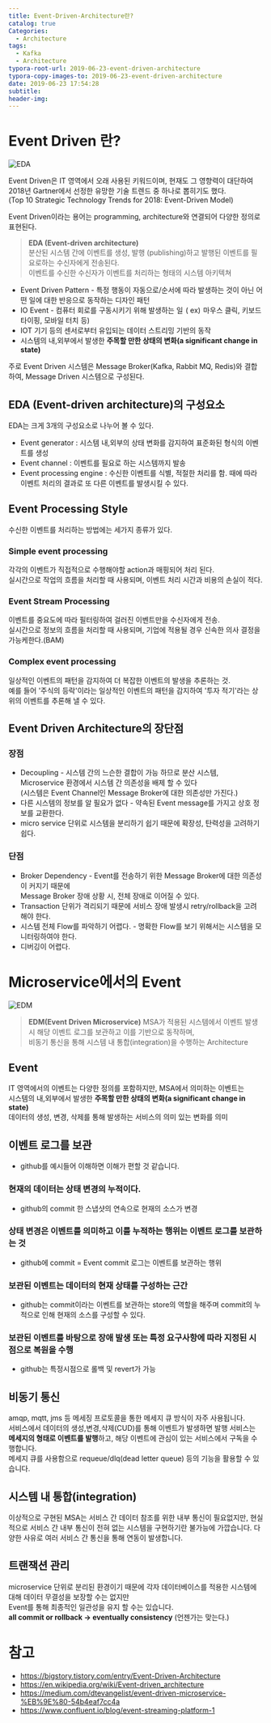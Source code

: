 ```yaml
---
title: Event-Driven-Architecture란?
catalog: true
Categories:
  - Architecture
tags:
  - Kafka
  - Architecture
typora-root-url: 2019-06-23-event-driven-architecture
typora-copy-images-to: 2019-06-23-event-driven-architecture
date: 2019-06-23 17:54:28
subtitle:
header-img:
---
```


# Event Driven 란?


![EDA](./EDA.png)

Event Driven은 IT 영역에서 오래 사용된 키워드이며, 현재도 그 영향력이 대단하여 2018년 Gartner에서 선정한 유망한 기술 트렌드 중 하나로 뽑히기도 했다.  
(Top 10 Strategic Technology Trends for 2018: Event-Driven Model)  

Event Driven이라는 용어는 programming, architecture와 연결되어 다양한 정의로 표현된다.  

> **EDA (Event-driven architecture)**  
분산된 시스템 간에 이벤트를 생성, 발행 (publishing)하고 발행된 이벤트를 필요로하는 수신자에게 전송된다.  
이벤트를 수신한 수신자가 이벤트를 처리하는 형태의 시스템 아키텍쳐

* Event Driven Pattern - 특정 행동이 자동으로/순서에 따라 발생하는 것이 아닌 어떤 일에 대한 반응으로 동작하는 디자인 패턴
* IO Event - 컴퓨터 회로를 구동시키기 위해 발생하는 일  ( ex)  마우스 클릭, 키보드 타이핑, 모바일 터치 등)
* IOT 기기 등의 센서로부터 유입되는 데이터 스트리밍 기반의 동작
* 시스템의 내,외부에서 발생한 **주목할 만한 상태의 변화(a significant change in state)**

주로 Event Driven 시스템은 Message Broker(Kafka, Rabbit MQ, Redis)와 결합하여, Message Driven 시스템으로 구성된다.

## EDA (Event-driven architecture)의 구성요소
EDA는 크게 3개의 구성요소로 나누어 볼 수 있다.
* Event generator : 시스템 내,외부의 상태 변화를 감지하여 표준화된 형식의 이벤트를 생성
* Event channel : 이벤트를 필요로 하는 시스템까지 발송
* Event processing engine : 수신한 이벤트를 식별, 적절한 처리를 함. 때에 따라 이벤트 처리의 결과로 또 다른 이벤트를 발생시킬 수 있다.

## Event Processing Style

수신한 이벤트를 처리하는 방법에는 세가지 종류가 있다.

### Simple event processing
각각의 이벤트가 직접적으로 수행해야할 action과 매핑되어 처리 된다.   
실시간으로 작업의 흐름을 처리할 때 사용되며, 이벤트 처리 시간과 비용의 손실이 적다.

### Event Stream Processing
이벤트를 중요도에 따라  필터링하여 걸러진 이벤트만을 수신자에게 전송.   
실시간으로 정보의 흐름을 처리할 때 사용되며, 기업에 적용될 경우 신속한 의사 결정을 가능케한다.(BAM)

### Complex event processing
일상적인 이벤트의 패턴을 감지하여 더 복잡한 이벤트의 발생을 추론하는 것.   
예를 들어 '주식의 등락'이라는 일상적인 이벤트의 패턴을 감지하여 '투자 적기'라는 상위의 이벤트를 추론해 낼 수 있다.


## Event Driven Architecture의 장단점
### 장점
* Decoupling - 시스템 간의 느슨한 결합이 가능 하므로 분산 시스템, Microservice 환경에서 시스템 간 의존성을 배제 할 수 있다   
(시스템은 Event Channel인 Message Broker에 대한 의존성만 가진다.)
* 다른 시스템의 정보를 알 필요가 없다 - 약속된 Event message를 가지고 상호 정보를 교환한다.
* micro service 단위로 시스템을 분리하기 쉽기 때문에 확장성, 탄력성을 고려하기 쉽다.

### 단점
* Broker Dependency - Event를 전송하기 위한 Message Broker에 대한 의존성이 커지기 때문에  
Message Broker 장애 상황 시, 전체 장애로 이어질 수 있다.
* Transaction 단위가 격리되기 때문에 서비스 장애 발생시 retry/rollback을 고려해야 한다.
* 시스템 전체 Flow를 파악하기 어렵다. - 명확한 Flow를 보기 위해서는 시스템을 모니터링하여야 한다.
* 디버깅이 어렵다. 

# Microservice에서의 Event

![EDM](./EDM.png)
> **EDM(Event Driven Microservice)**
MSA가 적용된 시스템에서 이벤트 발생시 해당 이벤트 로그를 보관하고 이를 기반으로 동작하며,  
비동기 통신을 통해 시스템 내 통합(integration)을 수행하는 Architecture 

## Event
IT 영역에서의 이벤트는 다양한 정의를 포함하지만, MSA에서 의미하는 이벤트는  
시스템의 내,외부에서 발생한 **주목할 만한 상태의 변화(a significant change in state)**  
데이터의 생성, 변경, 삭제를 통해 발생하는 서비스의 의미 있는 변화를 의미

## 이벤트 로그를 보관
* github를 예시들어 이해하면 이해가 편할 것 같습니다.

### 현재의 데이터는 상태 변경의 누적이다. 
* github의 commit 한 스냅샷의 연속으로 현재의 소스가 변경

### 상태 변경은 이벤트를 의미하고 이를 누적하는 행위는 이벤트 로그를 보관하는 것
* github에 commit = Event
  commit 로그는 이벤트를 보관하는 행위

### 보관된 이벤트는 데이터의 현재 상태를 구성하는 근간
* github는 commit이라는 이벤트를 보관하는 store의 역할을 해주며 
  commit의 누적으로 인해 현재의 소스를 구성할 수 있다.

### 보관된 이벤트를 바탕으로 장애 발생 또는 특정 요구사항에 따라 지정된 시점으로 복원을 수행
* github는 특정시점으로 롤백 및 revert가 가능

## 비동기 통신
amqp, mqtt, jms 등 메세징 프로토콜을 통한 메세지 큐 방식이 자주 사용됩니다.  
서비스에서 데이터의 생성,변경,삭제(CUD)를 통해 이벤트가 발생하면 발행 서비스는 **메세지의 형태로 이벤트를 발행**하고, 해당 이벤트에 관심이 있는 서비스에서 구독을 수행합니다.   
메세지 큐를 사용함으로 requeue/dlq(dead letter queue) 등의 기능을 활용할 수 있습니다.

## 시스템 내 통합(integration)
이상적으로 구현된 MSA는 서비스 간 데이터 참조를 위한 내부 통신이 필요없지만, 현실적으로 서비스 간 내부 통신이 전혀 없는 시스템을 구현하기란 불가능에 가깝습니다. 다양한 사유로 여러 서비스 간 통신을 통해 연동이 발생합니다.

## 트랜잭션 관리
microservice 단위로 분리된 환경이기 때문에 각자 데이터베이스를 적용한 시스템에 대해 데이터 무결성을 보장할 수는 없지만  
Event를 통해 최종적인 일관성을 유지 할 수는 있습니다.  
**all commit or rollback → eventually consistency** (언젠가는 맞는다.)


# 참고
* https://bigstory.tistory.com/entry/Event-Driven-Architecture
* https://en.wikipedia.org/wiki/Event-driven_architecture
* https://medium.com/dtevangelist/event-driven-microservice-%EB%9E%80-54b4eaf7cc4a
* https://www.confluent.io/blog/event-streaming-platform-1